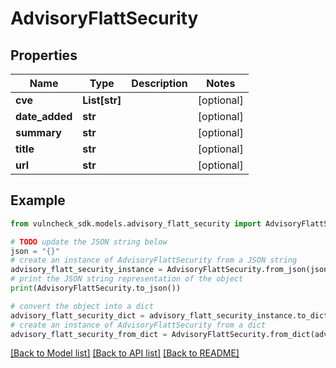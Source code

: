 # AdvisoryFlattSecurity


## Properties

Name | Type | Description | Notes
------------ | ------------- | ------------- | -------------
**cve** | **List[str]** |  | [optional] 
**date_added** | **str** |  | [optional] 
**summary** | **str** |  | [optional] 
**title** | **str** |  | [optional] 
**url** | **str** |  | [optional] 

## Example

```python
from vulncheck_sdk.models.advisory_flatt_security import AdvisoryFlattSecurity

# TODO update the JSON string below
json = "{}"
# create an instance of AdvisoryFlattSecurity from a JSON string
advisory_flatt_security_instance = AdvisoryFlattSecurity.from_json(json)
# print the JSON string representation of the object
print(AdvisoryFlattSecurity.to_json())

# convert the object into a dict
advisory_flatt_security_dict = advisory_flatt_security_instance.to_dict()
# create an instance of AdvisoryFlattSecurity from a dict
advisory_flatt_security_from_dict = AdvisoryFlattSecurity.from_dict(advisory_flatt_security_dict)
```
[[Back to Model list]](../README.md#documentation-for-models) [[Back to API list]](../README.md#documentation-for-api-endpoints) [[Back to README]](../README.md)


